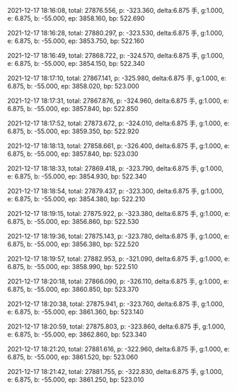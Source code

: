 2021-12-17 18:16:08, total: 27876.556, p: -323.360, delta:6.875 手, g:1.000, e: 6.875, b: -55.000, ep: 3858.160, bp: 522.690

2021-12-17 18:16:28, total: 27880.297, p: -323.530, delta:6.875 手, g:1.000, e: 6.875, b: -55.000, ep: 3853.750, bp: 522.160

2021-12-17 18:16:49, total: 27868.722, p: -324.570, delta:6.875 手, g:1.000, e: 6.875, b: -55.000, ep: 3854.150, bp: 522.340

2021-12-17 18:17:10, total: 27867.141, p: -325.980, delta:6.875 手, g:1.000, e: 6.875, b: -55.000, ep: 3858.020, bp: 523.000

2021-12-17 18:17:31, total: 27867.876, p: -324.960, delta:6.875 手, g:1.000, e: 6.875, b: -55.000, ep: 3857.840, bp: 522.850

2021-12-17 18:17:52, total: 27873.672, p: -324.010, delta:6.875 手, g:1.000, e: 6.875, b: -55.000, ep: 3859.350, bp: 522.920

2021-12-17 18:18:13, total: 27858.661, p: -326.400, delta:6.875 手, g:1.000, e: 6.875, b: -55.000, ep: 3857.840, bp: 523.030

2021-12-17 18:18:33, total: 27869.418, p: -323.790, delta:6.875 手, g:1.000, e: 6.875, b: -55.000, ep: 3854.930, bp: 522.340

2021-12-17 18:18:54, total: 27879.437, p: -323.300, delta:6.875 手, g:1.000, e: 6.875, b: -55.000, ep: 3854.380, bp: 522.210

2021-12-17 18:19:15, total: 27875.922, p: -323.380, delta:6.875 手, g:1.000, e: 6.875, b: -55.000, ep: 3856.860, bp: 522.530

2021-12-17 18:19:36, total: 27875.143, p: -323.780, delta:6.875 手, g:1.000, e: 6.875, b: -55.000, ep: 3856.380, bp: 522.520

2021-12-17 18:19:57, total: 27882.953, p: -321.090, delta:6.875 手, g:1.000, e: 6.875, b: -55.000, ep: 3858.990, bp: 522.510

2021-12-17 18:20:18, total: 27866.090, p: -326.110, delta:6.875 手, g:1.000, e: 6.875, b: -55.000, ep: 3860.850, bp: 523.370

2021-12-17 18:20:38, total: 27875.941, p: -323.760, delta:6.875 手, g:1.000, e: 6.875, b: -55.000, ep: 3861.360, bp: 523.140

2021-12-17 18:20:59, total: 27875.803, p: -323.860, delta:6.875 手, g:1.000, e: 6.875, b: -55.000, ep: 3862.860, bp: 523.340

2021-12-17 18:21:20, total: 27881.616, p: -322.960, delta:6.875 手, g:1.000, e: 6.875, b: -55.000, ep: 3861.520, bp: 523.060

2021-12-17 18:21:42, total: 27881.755, p: -322.830, delta:6.875 手, g:1.000, e: 6.875, b: -55.000, ep: 3861.250, bp: 523.010